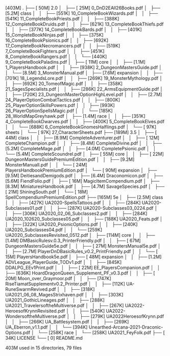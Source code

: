 [403M]  .
├── [ 50M]  2.0
│   ├── [ 25M]  0_DnD2EAll26Books.pdf
│   ├── [5.2M]  class
│   │   ├── [551K]  10_CompleteBookWizards.pdf
│   │   ├── [541K]  11_CompleteBookPriests.pdf
│   │   ├── [388K]  12_CompleteBookDruids.pdf
│   │   ├── [621K]  13_CompleteBookThiefs.pdf
│   │   ├── [377K]  14_CompleteBookBards.pdf
│   │   ├── [401K]  15_CompleteBookNinjas.pdf
│   │   ├── [375K]  16_CompleteBookPsionics.pdf
│   │   ├── [692K]  17_CompleteBookNecromancers.pdf
│   │   ├── [519K]  7_CompleteBookFighters.pdf
│   │   ├── [451K]  8_CompleteBookRangers.pdf
│   │   └── [440K]  9_CompleteBookPaladins.pdf
│   ├── [ 11M]  core
│   │   ├── [1.1M]  1_PlayersHandbook.pdf
│   │   ├── [938K]  2_DungeonMastersGuide.pdf
│   │   └── [8.5M]  3_MonsterManual.pdf
│   ├── [7.6M]  expansion
│   │   ├── [701K]  18_LegendsLore.pdf
│   │   ├── [269K]  19_MonsterMythology.pdf
│   │   ├── [692K]  20_TomeofMagic.pdf
│   │   ├── [358K]  21_SagesSpecialists.pdf
│   │   ├── [286K]  22_ArmsEquipmentGuide.pdf
│   │   ├── [720K]  23_DungeonMasterOptionHighLevel.pdf
│   │   ├── [2.7M]  24_PlayerOptionCombatTactics.pdf
│   │   ├── [800K]  25_PlayerOptionSkillsPowers.pdf
│   │   ├── [993K]  26_PlayerOptionSpellsMagic.pdf
│   │   └── [185K]  28_WorldMapGreyhawk.pdf
│   ├── [1.4M]  race
│   │   ├── [351K]  4_CompleteBookDwarves.pdf
│   │   ├── [400K]  5_CompleteBookElves.pdf
│   │   └── [688K]  6_CompleteBookGnomesHalflings.pdf
│   └── [ 97K]  sheets
│       └── [ 97K]  27_CharacterSheets.pdf
├── [189M]  3.5
│   ├── [ 44M]  class
│   │   ├── [8.9M]  CompleteAdventurer.pdf
│   │   ├── [ 12M]  CompleteChampion.pdf
│   │   ├── [8.4M]  CompleteDivine.pdf
│   │   ├── [5.2M]  CompleteMage.pdf
│   │   ├── [4.0M]  CompletePsionic.pdf
│   │   └── [5.4M]  CompleteScoundrel.pdf
│   ├── [ 55M]  core
│   │   ├── [ 22M]  DungeonMastersGuidePremiumEdition.pdf
│   │   ├── [9.2M]  MonsterManualI.pdf
│   │   └── [ 24M]  PlayersHandbookPremiumEdition.pdf
│   └── [ 90M]  expansion
│       ├── [9.5M]  DeitiesandDemigods.pdf
│       ├── [6.4M]  Draconomicon.pdf
│       ├── [5.6M]  FiendFolio.pdf
│       ├── [ 16M]  MagicItemCompendium.pdf
│       ├── [8.3M]  MiniaturesHandbook.pdf
│       ├── [4.7M]  SavageSpecies.pdf
│       ├── [ 21M]  ShiningSouth.pdf
│       └── [ 18M]  SpellCompendiumPremiumEdition.pdf
├── [165M]  5e
│   ├── [2.5M]  class
│   │   ├── [427K]  UA2020-SpellsTattoos.pdf
│   │   ├── [284K]  UA2020-Subclasses01.pdf
│   │   ├── [287K]  UA2020-Subclasses03_0224.pdf
│   │   ├── [306K]  UA2020_02_06_Subclasses2.pdf
│   │   ├── [284K]  UA2020_102620_Subclasses05.pdf
│   │   ├── [188K]  UA2020_Feats.pdf
│   │   ├── [322K]  UA2020_PsionicOptions.pdf
│   │   ├── [240K]  UA2020_Subclasses04.pdf
│   │   └── [259K]  UA2020_SubclassesRevisited_0512.pdf
│   ├── [114M]  core
│   │   ├── [1.4M]  DMBasicRulesv.0.3_PrinterFriendly.pdf
│   │   ├── [ 67M]  DungeonMastersGuide5e.pdf
│   │   ├── [ 27M]  MonstersManual5e.pdf
│   │   ├── [2.7M]  PlayerDnDBasicRules_v0.2_PrintFriendly.pdf
│   │   └── [ 15M]  PlayersHandbook5e.pdf
│   ├── [ 48M]  expansion
│   │   ├── [1.2M]  ADVLeague_PlayerGuide_TODv1.pdf
│   │   ├── [845K]  DDALPG_EEv1Print.pdf
│   │   ├── [ 22M]  EE_PlayersCompanion.pdf
│   │   ├── [636K]  HoardDragonQueen_Supplement_PF_v0.3.pdf
│   │   ├── [ 20M]  Moon_over_Graymoor.pdf
│   │   ├── [747K]  RiseTiamatSupplementv0.2_Printer.pdf
│   │   ├── [112K]  UA-RuneSwarmRevived.pdf
│   │   ├── [318K]  UA2021_06_08_MagesStrixhaven.pdf
│   │   ├── [303K]  UA2021_GothicLineages.pdf
│   │   ├── [288K]  UA2021_TravelersoftheMultiverse.pdf
│   │   ├── [267K]  UA2022-HeroesofKrynnRevisited.pdf
│   │   ├── [540K]  UA2022-WondersoftheMultiverse.pdf
│   │   ├── [279K]  UA2022HeroesofKrynn.pdf
│   │   ├── [266K]  UA_Battlesystem.pdf
│   │   ├── [269K]  UA_Eberron_v1.1.pdf
│   │   └── [394K]  Unearthed-Arcana-2021-Draconic-Options.pdf
│   └── [258K]  race
│       └── [258K]  UA2021_FeyFolk.pdf
├── [ 34K]  LICENSE
└── [   0]  README.md

 403M used in 15 directories, 79 files
